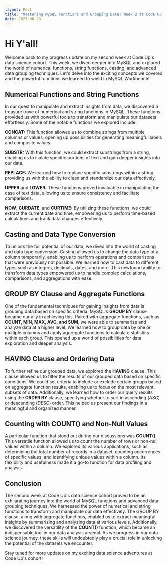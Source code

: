 ```yaml
---
layout: Post
title: "Mastering MySQL Functions and Grouping Data: Week 2 at Code Up's Data Science Cohort"
date: 2023-06-28
---
```


# **Hi Y'all!**

Welcome back to my progress update on my second week at Code Up's data science cohort. This week, we dived deeper into MySQL and explored the world of numerical functions, string functions, casting, and advanced data grouping techniques. Let's delve into the exciting concepts we covered and the powerful functions we learned to wield in MySQL Workbench!

## Numerical Functions and String Functions

In our quest to manipulate and extract insights from data, we discovered a treasure trove of numerical and string functions in MySQL. These functions provided us with powerful tools to transform and manipulate our datasets effortlessly. Some of the notable functions we explored include:

**CONCAT:** This function allowed us to combine strings from multiple columns or values, opening up possibilities for generating meaningful labels and composite values.

**SUBSTR:** With this function, we could extract substrings from a string, enabling us to isolate specific portions of text and gain deeper insights into our data.

**REPLACE:** We learned how to replace specific substrings within a string, providing us with the ability to clean and standardize our data effectively.

**UPPER** and **LOWER:** These functions proved invaluable in manipulating the case of text data, allowing us to ensure consistency and facilitate comparisons.

**NOW**, **CURDATE**, and **CURTIME:** By utilizing these functions, we could extract the current date and time, empowering us to perform time-based calculations and track data changes effectively.

## Casting and Data Type Conversion

To unlock the full potential of our data, we dived into the world of casting and data type conversion. Casting allowed us to change the data type of a column temporarily, enabling us to perform operations and comparisons that were previously not possible. We learned how to cast data to different types such as integers, decimals, dates, and more. This newfound ability to transform data types empowered us to handle complex calculations, comparisons, and aggregations with ease.

## **GROUP BY** Clause and Aggregate Functions

One of the fundamental techniques for gaining insights from data is grouping data based on specific criteria. MySQL's **GROUP BY** clause became our ally in achieving this. Paired with aggregate functions, such as **COUNT, MIN, MAX, AVG, and SUM**, we were able to summarize and analyze data at a higher level. We learned how to group data by one or multiple columns and apply aggregate functions to calculate statistics within each group. This opened up a world of possibilities for data exploration and deeper analysis.

## **HAVING** Clause and Ordering Data

To further refine our grouped data, we explored the **HAVING** clause. This clause allowed us to filter the results of our grouped data based on specific conditions. We could set criteria to include or exclude certain groups based on aggregate function results, enabling us to focus on the most relevant subsets of data. Additionally, we learned how to order our query results using the **ORDER BY** clause, specifying whether to sort in ascending (_ASC_) or descending (_DESC_) order. This helped us present our findings in a meaningful and organized manner.

## Counting with **COUNT()** and Non-Null Values

A particular function that stood out during our discussions was **COUNT()**. This versatile function allowed us to count the number of rows or non-null values within a column. We explored its various applications, such as determining the total number of records in a dataset, counting occurrences of specific values, and identifying unique values within a column. Its flexibility and usefulness made it a go-to function for data profiling and analysis.

## Conclusion

The second week at Code Up's data science cohort proved to be an exhilarating journey into the world of MySQL functions and advanced data grouping techniques. We harnessed the power of numerical and string functions to transform and manipulate our data effectively. The GROUP BY clause, along with aggregate functions, enabled us to extract meaningful insights by summarizing and analyzing data at various levels. Additionally, we discovered the versatility of the **COUNT()** function, which became an indispensable tool in our data analysis arsenal. As we progress in our data science journey, these skills will undoubtedly play a crucial role in unlocking the potential of the datasets we encounter.

Stay tuned for more updates on my exciting data science adventures at Code Up's cohort!
